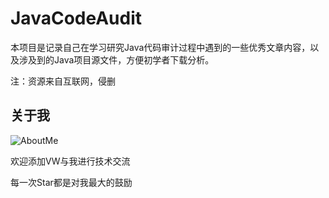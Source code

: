 # JavaCodeAudit

本项目是记录自己在学习研究Java代码审计过程中遇到的一些优秀文章内容，以及涉及到的Java项目源文件，方便初学者下载分析。

注：资源来自互联网，侵删

## 关于我

![AboutMe](img/AboutMe.png)

欢迎添加VW与我进行技术交流

每一次Star都是对我最大的鼓励
